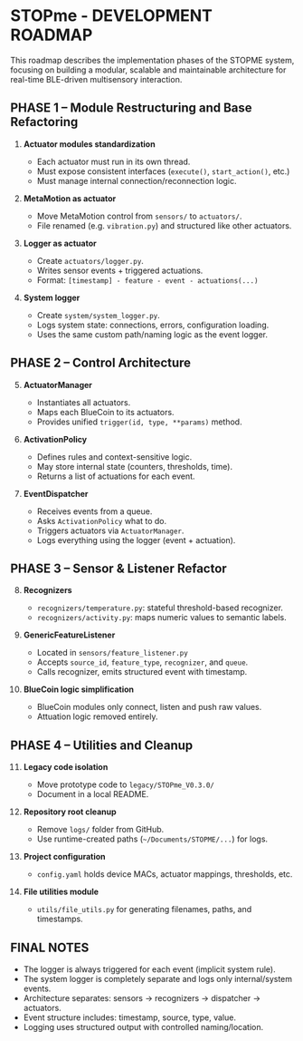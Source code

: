 # STOPme - DEVELOPMENT ROADMAP

This roadmap describes the implementation phases of the STOPME system, focusing on building a modular, scalable and maintainable architecture for real-time BLE-driven multisensory interaction.

## PHASE 1 – Module Restructuring and Base Refactoring

1. **Actuator modules standardization**
   - Each actuator must run in its own thread.
   - Must expose consistent interfaces (`execute()`, `start_action()`, etc.)
   - Must manage internal connection/reconnection logic.

2. **MetaMotion as actuator**
   - Move MetaMotion control from `sensors/` to `actuators/`.
   - File renamed (e.g. `vibration.py`) and structured like other actuators.

3. **Logger as actuator**
   - Create `actuators/logger.py`.
   - Writes sensor events + triggered actuations.
   - Format: `[timestamp] - feature - event - actuations(...)`

4. **System logger**
   - Create `system/system_logger.py`.
   - Logs system state: connections, errors, configuration loading.
   - Uses the same custom path/naming logic as the event logger.

## PHASE 2 – Control Architecture

5. **ActuatorManager**
   - Instantiates all actuators.
   - Maps each BlueCoin to its actuators.
   - Provides unified `trigger(id, type, **params)` method.

6. **ActivationPolicy**
   - Defines rules and context-sensitive logic.
   - May store internal state (counters, thresholds, time).
   - Returns a list of actuations for each event.

7. **EventDispatcher**
   - Receives events from a queue.
   - Asks `ActivationPolicy` what to do.
   - Triggers actuators via `ActuatorManager`.
   - Logs everything using the logger (event + actuation).

## PHASE 3 – Sensor & Listener Refactor

8. **Recognizers**
   - `recognizers/temperature.py`: stateful threshold-based recognizer.
   - `recognizers/activity.py`: maps numeric values to semantic labels.

9. **GenericFeatureListener**
   - Located in `sensors/feature_listener.py`
   - Accepts `source_id`, `feature_type`, `recognizer`, and `queue`.
   - Calls recognizer, emits structured event with timestamp.

10. **BlueCoin logic simplification**
    - BlueCoin modules only connect, listen and push raw values.
    - Attuation logic removed entirely.

## PHASE 4 – Utilities and Cleanup

11. **Legacy code isolation**
    - Move prototype code to `legacy/STOPme_V0.3.0/`
    - Document in a local README.

12. **Repository root cleanup**
    - Remove `logs/` folder from GitHub.
    - Use runtime-created paths (`~/Documents/STOPME/...`) for logs.

13. **Project configuration**
    - `config.yaml` holds device MACs, actuator mappings, thresholds, etc.

14. **File utilities module**
    - `utils/file_utils.py` for generating filenames, paths, and timestamps.

## FINAL NOTES

- The logger is always triggered for each event (implicit system rule).
- The system logger is completely separate and logs only internal/system events.
- Architecture separates: sensors → recognizers → dispatcher → actuators.
- Event structure includes: timestamp, source, type, value.
- Logging uses structured output with controlled naming/location.
